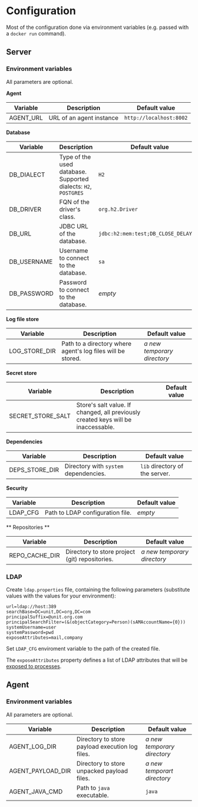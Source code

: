 # Configuration

Most of the configuration done via environment variables (e.g. passed with a `docker run` command).

## Server

### Environment variables

All parameters are optional.

**Agent**

| Variable               | Description                                                     | Default value           |
|------------------------|-----------------------------------------------------------------|-------------------------|
| AGENT_URL              | URL of an agent instance                                        | `http://localhost:8002` |

**Database**

| Variable    | Description                                                     | Default value                        |
|-------------|-----------------------------------------------------------------|--------------------------------------|
| DB_DIALECT  | Type of the used database. Supported dialects: `H2`, `POSTGRES` | `H2`                                 |
| DB_DRIVER   | FQN of the driver's class.                                      | `org.h2.Driver`                      |
| DB_URL      | JDBC URL of the database.                                       | `jdbc:h2:mem:test;DB_CLOSE_DELAY=-1` |
| DB_USERNAME | Username to connect to the database.                            | `sa`                                 |
| DB_PASSWORD | Password to connect to the database.                            | _empty_                              |

**Log file store**

| Variable      | Description                                                 | Default value               |
|---------------|-------------------------------------------------------------|-----------------------------|
| LOG_STORE_DIR | Path to a directory where agent's log files will be stored. | _a new temporary directory_ |

**Secret store**

| Variable          | Description                                                                       | Default value |
|-------------------|-----------------------------------------------------------------------------------|---------------|
| SECRET_STORE_SALT | Store's salt value. If changed, all previously created keys will be inaccessable. |               |

**Dependencies**

| Variable           | Description                           | Default value                  |
|--------------------|---------------------------------------|--------------------------------|
| DEPS_STORE_DIR     | Directory with `system` dependencies. | `lib` directory of the server. |

**Security**

| Variable | Description                      | Default value          |
|----------|----------------------------------|------------------------|
| LDAP_CFG | Path to LDAP configuration file. | _empty_                |

** Repositories **

| Variable       | Description                                    | Default value               |
|----------------|------------------------------------------------|-----------------------------|
| REPO_CACHE_DIR | Directory to store project (git) repositories. | _a new temporary directory_ |

### LDAP

Create `ldap.properties` file, containing the following parameters
(substitute values with the values for your environment):

```
url=ldap://host:389
searchBase=DC=unit,DC=org,DC=com
principalSuffix=@unit.org.com
principalSearchFilter=(&(objectCategory=Person)(sAMAccountName={0}))
systemUsername=user
systemPassword=pwd
exposeAttributes=mail,company
```

Set `LDAP_CFG` enviroment variable to the path of the created file.

The `exposeAttributes` property defines a list of LDAP attributes that will be
[exposed to processes](./processes.md#provided-variables).

## Agent

### Environment variables

All parameters are optional.

| Variable          | Description                                     | Default value               |
|-------------------|-------------------------------------------------|-----------------------------|
| AGENT_LOG_DIR     | Directory to store payload execution log files. | _a new temporary directory_ |
| AGENT_PAYLOAD_DIR | Directory to store unpacked payload files.      | _a new temporart directory_ |
| AGENT_JAVA_CMD    | Path to `java` executable.                      | `java`                      |
